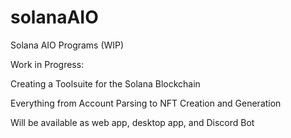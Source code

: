 # solanaAIO
Solana AIO Programs (WIP)


Work in Progress:

Creating a Toolsuite for the Solana Blockchain

Everything from Account Parsing to NFT Creation and Generation

Will be available as web app, desktop app, and Discord Bot

